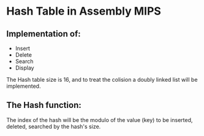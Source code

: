 # Hash Table in Assembly MIPS

## Implementation of:
  * Insert
  * Delete 
  * Search 
  * Display 

The Hash table size is 16, and to treat the colision a doubly linked list will be implemented. 
## The Hash function:
  The index of the hash will be the modulo of the value (key) to be inserted, deleted, searched by the hash's size. 
  

